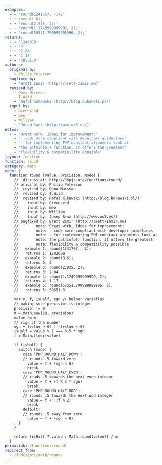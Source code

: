 ```yaml
---
examples:
  - - 'round(1241757, -3);'
  - - round(3.6);
  - - 'round(2.835, 2);'
  - - 'round(1.1749999999999, 2);'
  - - 'round(58551.799999999996, 2);'
returns:
  - - '1242000'
  - - '4'
  - - '2.84'
  - - '1.17'
  - - '58551.8'
authors:
  original by:
    - Philip Peterson
  bugfixed by:
    - 'Brett Zamir (http://brett-zamir.me)'
  revised by:
    - Onno Marsman
    - T.Wild
    - 'Rafał Kukawski (http://blog.kukawski.pl/)'
  input by:
    - Greenseed
    - meo
    - William
    - 'Josep Sanz (http://www.ws3.es/)'
notes:
  - - 'Great work. Ideas for improvement:'
    - '- code more compliant with developer guidelines'
    - '- for implementing PHP constant arguments look at'
    - 'the pathinfo() function, it offers the greatest'
    - 'flexibility & compatibility possible'
layout: function
function: round
category: math
code: |
  function round (value, precision, mode) {
    //  discuss at: http://phpjs.org/functions/round/
    // original by: Philip Peterson
    //  revised by: Onno Marsman
    //  revised by: T.Wild
    //  revised by: Rafał Kukawski (http://blog.kukawski.pl/)
    //    input by: Greenseed
    //    input by: meo
    //    input by: William
    //    input by: Josep Sanz (http://www.ws3.es/)
    // bugfixed by: Brett Zamir (http://brett-zamir.me)
    //        note: Great work. Ideas for improvement:
    //        note: - code more compliant with developer guidelines
    //        note: - for implementing PHP constant arguments look at
    //        note: the pathinfo() function, it offers the greatest
    //        note: flexibility & compatibility possible
    //   example 1: round(1241757, -3);
    //   returns 1: 1242000
    //   example 2: round(3.6);
    //   returns 2: 4
    //   example 3: round(2.835, 2);
    //   returns 3: 2.84
    //   example 4: round(1.1749999999999, 2);
    //   returns 4: 1.17
    //   example 5: round(58551.799999999996, 2);
    //   returns 5: 58551.8

    var m, f, isHalf, sgn // helper variables
    // making sure precision is integer
    precision |= 0
    m = Math.pow(10, precision)
    value *= m
    // sign of the number
    sgn = (value > 0) | -(value < 0)
    isHalf = value % 1 === 0.5 * sgn
    f = Math.floor(value)

    if (isHalf) {
      switch (mode) {
        case 'PHP_ROUND_HALF_DOWN':
        // rounds .5 toward zero
          value = f + (sgn < 0)
          break
        case 'PHP_ROUND_HALF_EVEN':
        // rouds .5 towards the next even integer
          value = f + (f % 2 * sgn)
          break
        case 'PHP_ROUND_HALF_ODD':
        // rounds .5 towards the next odd integer
          value = f + !(f % 2)
          break
        default:
        // rounds .5 away from zero
          value = f + (sgn > 0)
      }
    }

    return (isHalf ? value : Math.round(value)) / m
  }
permalink: /functions/round/
redirect_from:
  - /functions/math/round/
---
```


<!-- WARNING! This file is auto generated by `npm run web:inject`, do not edit by hand -->
